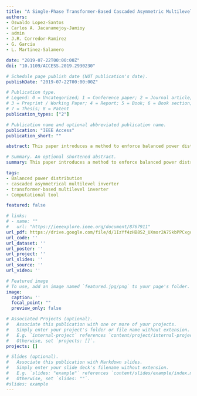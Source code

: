 ```yaml
---
title: "A Single-Phase Transformer-Based Cascaded Asymmetric Multilevel Inverter with Balanced Power Distribution"
authors:
- Oswaldo Lopez-Santos
- Carlos A. Jacanamejoy-Jamioy
- admin
- J.R. Corredor-Ramírez
- G. Garcia
- L. Martinez-Salamero

date: "2019-07-22T00:00:00Z"
doi: "10.1109/ACCESS.2019.2930230"

# Schedule page publish date (NOT publication's date).
publishDate: "2019-07-22T00:00:00Z"

# Publication type.
# Legend: 0 = Uncategorized; 1 = Conference paper; 2 = Journal article;
# 3 = Preprint / Working Paper; 4 = Report; 5 = Book; 6 = Book section;
# 7 = Thesis; 8 = Patent
publication_types: ["2"]

# Publication name and optional abbreviated publication name.
publication: "IEEE Access"
publication_short: ""

abstract: This paper introduces a method to enforce balanced power distribution between the stages of a single-phase transformer-based cascaded multilevel inverter using the new asymmetric ratio 6:7:8:9 between stages. Since the inverter is fed by a single DC source, asymmetry is enforced by means of the transformer turns ratio providing multiple redundant switching patterns to synthesize an output signal of until 35 levels. As it is developed in the paper, optimum switching patterns for the proposed ratio allow reducing typical power unbalance produced by commonly used ratios in four stage multilevel inverters (1:2:4:8 and 1:3:9:27). The proposed method consists on determining off-line the best switching patterns for minimizing deviation error, and then, storing them as lock-up tables in the digital device controlling the inverter. By permanently reproducing the selected switching patterns, balanced power distribution is achieved. A closed-loop control approach to regulate the RMS value of the output voltage compatible with the proposed method is also developed. The experimental results using a laboratory prototype are presented validating the entire approach.

# Summary. An optional shortened abstract.
summary: This paper introduces a method to enforce balanced power distribution between the stages of a single-phase transformer-based cascaded multilevel inverter using the new asymmetric ratio 6:7:8:9 between stages. Since the inverter is fed by a single DC source, asymmetry is enforced by means of the transformer turns ratio providing multiple redundant switching patterns to synthesize an output signal of until 35 levels. As it is developed in the paper, optimum switching patterns for the proposed ratio allow reducing typical power unbalance produced by commonly used ratios in four stage multilevel inverters (1:2:4:8 and 1:3:9:27). The proposed method consists on determining off-line the best switching patterns for minimizing deviation error, and then, storing them as lock-up tables in the digital device controlling the inverter. By permanently reproducing the selected switching patterns, balanced power distribution is achieved. A closed-loop control approach to regulate the RMS value of the output voltage compatible with the proposed method is also developed. The experimental results using a laboratory prototype are presented validating the entire approach.

tags:
- Balanced power distribution
- cascaded asymmetrical multilevel inverter
- transformer-based multilevel inverter
- Computational tool

featured: false

# links:
# - name: ""
#   url: "https://ieeexplore.ieee.org/document/8767911"
url_pdf: https://drive.google.com/file/d/1IzYf4zHB8S2_UXmor2A7SkbPPCxgdLOH/view?usp=sharing
url_code: ''
url_dataset: ''
url_poster: ''
url_project: ''
url_slides: ''
url_source: ''
url_video: ''

# Featured image
# To use, add an image named `featured.jpg/png` to your page's folder. 
image:
  caption: ''
  focal_point: ""
  preview_only: false

# Associated Projects (optional).
#   Associate this publication with one or more of your projects.
#   Simply enter your project's folder or file name without extension.
#   E.g. `internal-project` references `content/project/internal-project/index.md`.
#   Otherwise, set `projects: []`.
projects: []

# Slides (optional).
#   Associate this publication with Markdown slides.
#   Simply enter your slide deck's filename without extension.
#   E.g. `slides: "example"` references `content/slides/example/index.md`.
#   Otherwise, set `slides: ""`.
#slides: example
---
```

